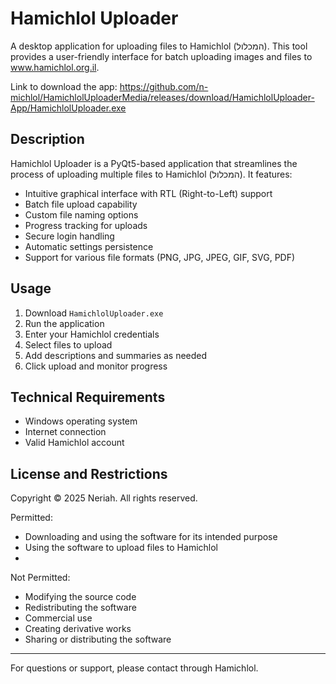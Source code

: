 # Hamichlol Uploader
A desktop application for uploading files to Hamichlol (המכלול). This tool provides a user-friendly interface for batch uploading images and files to www.hamichlol.org.il.

Link to download the app: https://github.com/n-michlol/HamichlolUploaderMedia/releases/download/HamichlolUploader-App/HamichlolUploader.exe

## Description
Hamichlol Uploader is a PyQt5-based application that streamlines the process of uploading multiple files to Hamichlol (המכלול). It features:

- Intuitive graphical interface with RTL (Right-to-Left) support
- Batch file upload capability
- Custom file naming options
- Progress tracking for uploads
- Secure login handling
- Automatic settings persistence
- Support for various file formats (PNG, JPG, JPEG, GIF, SVG, PDF)

## Usage

1. Download `HamichlolUploader.exe`
2. Run the application
3. Enter your Hamichlol credentials
4. Select files to upload
5. Add descriptions and summaries as needed
6. Click upload and monitor progress

## Technical Requirements
- Windows operating system
- Internet connection
- Valid Hamichlol account

## License and Restrictions
Copyright © 2025 Neriah. All rights reserved.

Permitted:
- Downloading and using the software for its intended purpose
- Using the software to upload files to Hamichlol
- 
Not Permitted:
- Modifying the source code
- Redistributing the software
- Commercial use
- Creating derivative works
- Sharing or distributing the software

---
For questions or support, please contact through Hamichlol.
